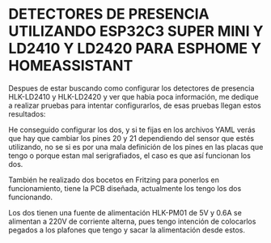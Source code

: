<h1>DETECTORES DE PRESENCIA UTILIZANDO ESP32C3 SUPER MINI Y LD2410 Y LD2420 PARA ESPHOME Y HOMEASSISTANT</h1>
<P>Despues de estar buscando como configurar los detectores de presencia HLK-LD2410 y HLK-LD2420 y ver que habia poca información,
  me dedique a realizar pruebas para intentar configurarlos, de esas pruebas llegan estos resultados:</P>

<p>He conseguido configurar los dos, y si te fijas en los archivos YAML verás que hay que cambiar los pines 20 y 21 dependiendo 
del sensor que estés utilizando, no se si es por una mala definición de los pines en las placas que tengo o porque estan mal serigrafiados, 
el caso es que así funcionan los dos.</p>

<p>También he realizado dos bocetos en Fritzing para ponerlos en funcionamiento, tiene la PCB diseñada, actualmente los tengo los dos funcionando.</p>

<P>Los dos tienen una fuente de alimentación HLK-PM01 de 5V y 0.6A se alimentan a 220V de corriente alterna, pues tengo intención de colocarlos 
pegados a los plafones que tengo y sacar la alimentación desde estos.</P>
